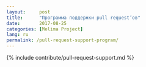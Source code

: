 ```yaml
---
layout:     post
title:      "Программа поддержки pull request’ов"
date:       2017-08-25
categories: [Melima Project]
lang: ru
permalink: /pull-request-support-program/
---
```


{% include contribute/pull-request-support.md %}











